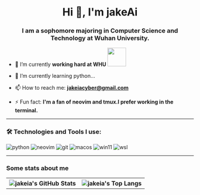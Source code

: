 <h1 align="center">Hi 👋, I'm jakeAi</h1>
<h3 align="center">I am a sophomore majoring in Computer Science and Technology at Wuhan University.</h3>

- 🔭 I’m currently **working hard at WHU** <img src="https://media2.giphy.com/media/RbDKaczqWovIugyJmW/giphy.gif?cid=ecf05e47hb12laxld7yum97n4t13k9vbcn4cfgg77hbss6aj&rid=giphy.gif&ct=g" width="50">

- 🌱 I’m currently learning python...

- 📫 How to reach me: **jakeiacyber@gmail.com**

- ⚡ Fun fact: **I'm a fan of neovim and tmux.I prefer working in the terminal.**
---

### :hammer_and_wrench: Technologies and Tools I use:
<p align="left">
<img alt="python" src="https://img.shields.io/badge/Python-3776AB?style=for-the-badge&logo=python&logoColor=white"/> 
<img alt="neovim" src="https://img.shields.io/badge/neovim-green?style=for-the-badge&logo=neovim&color=DDB6F2&logoColor=D9E0EE&labelColor=302D41"/>
<img alt="git" src="https://img.shields.io/badge/git-%23F05033.svg?style=for-the-badge&logo=git&logoColor=white"/>
<img alt="macos" src="https://img.shields.io/badge/mac%20os-000000?style=for-the-badge&logo=apple&logoColor=white"/>
<img alt="win11" src="https://img.shields.io/badge/Windows%2011-%230079d5.svg?style=for-the-badge&logo=Windows%2011&logoColor=white"/>
<img alt="wsl" src="https://img.shields.io/badge/WSL-0a97f5?style=for-the-badge&logo=linux&logoColor=white"/>
</p>

---

### Some stats about me
<table>
  <tr>
    <th>
      <img alt="jakeia's GitHub Stats" src="https://github-readme-stats-git-masterrstaa-rickstaa.vercel.app/api?username=jakeiaCyber&show_icons=true&theme=transparent&hide_border=true" align="center" />
    </th>
    <th>
      <img alt="jakeia's Top Langs" src="https://github-readme-stats-git-masterrstaa-rickstaa.vercel.app/api/top-langs/?username=jakeiaCyber&layout=compact&theme=transparent&hide_border=true&langs_count=10&hide=CMake" align="center" /> 
    </th>
  </tr>
</table>
